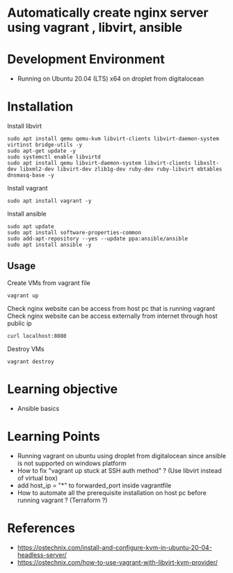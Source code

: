 
# Automatically create nginx server using vagrant , libvirt, ansible

# Development Environment
- Running on Ubuntu 20.04 (LTS) x64 on droplet from digitalocean

# Installation
Install libvirt
```shell
sudo apt install qemu qemu-kvm libvirt-clients libvirt-daemon-system virtinst bridge-utils -y
sudo apt-get update -y
sudo systemctl enable libvirtd
sudo apt install qemu libvirt-daemon-system libvirt-clients libxslt-dev libxml2-dev libvirt-dev zlib1g-dev ruby-dev ruby-libvirt ebtables dnsmasq-base -y
```

Install vagrant
```shell
sudo apt install vagrant -y
```

Install ansible
```shell
sudo apt update
sudo apt install software-properties-common
sudo add-apt-repository --yes --update ppa:ansible/ansible
sudo apt install ansible -y
```

## Usage

Create VMs from vagrant file

```shell
vagrant up
```

Check nginx website can be access from host pc that is running vagrant
Check nginx website can be access externally from internet through host public ip
```shell
curl localhost:8080
```

Destroy VMs

```shell
vagrant destroy
```
# Learning objective
* Ansible basics

# Learning Points
* Running vagrant on ubuntu using droplet from digitalocean since ansible is not supported on windows platform
* How to fix "vagrant up stuck at SSH auth method" ? (Use libvirt instead of virtual box)
* add host_ip = "*" to forwarded_port inside vagrantfile
* How to automate all the prerequisite installation on host pc before running vagrant ? (Terraform ?)

# References
* https://ostechnix.com/install-and-configure-kvm-in-ubuntu-20-04-headless-server/
* https://ostechnix.com/how-to-use-vagrant-with-libvirt-kvm-provider/
